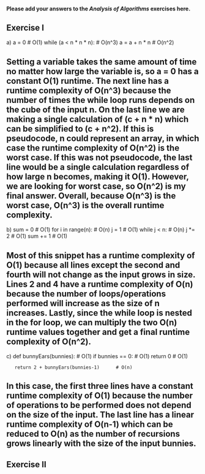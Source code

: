 #### Please add your answers to the ***Analysis of  Algorithms*** exercises here.

## Exercise I

a) a = 0                     # O(1)
   while (a < n * n * n):    # O(n^3)
       a = a + n * n         # O(n^2)

## Setting a variable takes the same amount of time no matter how large the variable is, so a = 0 has a constant O(1) runtime. The next line has a runtime complexity of O(n^3) because the number of times the while loop runs depends on the cube of the input n. On the last line we are making a single calculation of (c + n * n) which can be simplified to (c + n^2). If this is pseudocode, n could represent an array, in which case the runtime complexity of O(n^2) is the worst case. If this was not pseudocode, the last line would be a single calculation regardless of how large n becomes, making it O(1). However, we are looking for worst case, so O(n^2) is my final answer. Overall, because O(n^3) is the worst case, O(n^3) is the overall runtime complexity. 

b) sum = 0              # O(1)
   for i in range(n):   # O(n)
       j = 1            # O(1)
       while j < n:     # O(n)
           j *= 2       # O(1)
           sum += 1     # O(1)

## Most of this snippet has a runtime complexity of O(1) because all lines except the second and fourth will not change as the input grows in size. Lines 2 and 4 have a runtime complexity of O(n) because the number of loops/operations performed will increase as the size of n increases. Lastly, since the while loop is nested in the for loop, we can multiply the two O(n) runtime values together and get a final runtime complexity of O(n^2).

c) def bunnyEars(bunnies):                  # O(1)
       if bunnies == 0:                     # O(1)
           return 0                         # O(1)

       return 2 + bunnyEars(bunnies-1)      # O(n)

## In this case, the first three lines have a constant runtime complexity of O(1) because the number of operations to be performed does not depend on the size of the input. The last line has a linear runtime complexity of O(n-1) which can be reduced to O(n) as the number of recursions grows linearly with the size of the input bunnies.




## Exercise II